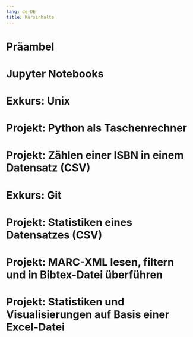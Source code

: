 ```yaml
---
lang: de-DE
title: Kursinhalte
---
```

# Präambel
# Jupyter Notebooks
# Exkurs: Unix
# Projekt: Python als Taschenrechner
# Projekt: Zählen einer ISBN in einem Datensatz (CSV)
# Exkurs: Git
# Projekt: Statistiken eines Datensatzes (CSV)
# Projekt: MARC-XML lesen, filtern und in Bibtex-Datei überführen
# Projekt: Statistiken und Visualisierungen auf Basis einer Excel-Datei